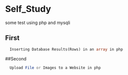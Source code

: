 # Self_Study
some test using php and mysqli

## First 
```php 
  Inserting Database Results(Rows) in an array in php 
```
##Second 
```php
  Upload File or Images to a Website in php 
```
